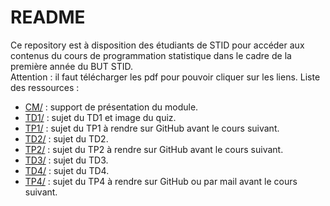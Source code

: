 # README

Ce repository est à disposition des étudiants de STID pour accéder aux contenus du cours de programmation statistique dans le cadre de la première année du BUT STID. \
Attention : il faut télécharger les pdf pour pouvoir cliquer sur les liens.
Liste des ressources : 

* [CM/](./CM/) : support de présentation du module.
* [TD1/](./TD1/) : sujet du TD1 et image du quiz.
* [TP1/](./TP1/) : sujet du TP1 à rendre sur GitHub avant le cours suivant.
* [TD2/](./TD2/) : sujet du TD2.
* [TP2/](./TP2/) : sujet du TP2 à rendre sur GitHub avant le cours suivant.
* [TD3/](./TD3/) : sujet du TD3.
* [TD4/](./TD4/) : sujet du TD4.
* [TP4/](./TP4/) : sujet du TP4 à rendre sur GitHub ou par mail avant le cours suivant.

